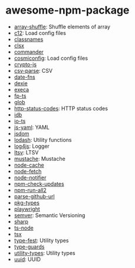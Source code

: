 # awesome-npm-package

- [array-shuffle](https://www.npmjs.com/package/array-shuffle): Shuffle elements of array
- [c12](https://www.npmjs.com/package/c12): Load config files
- [classnames](https://www.npmjs.com/package/classnames)
- [clsx](https://www.npmjs.com/package/clsx)
- [commander](https://www.npmjs.com/package/commander)
- [cosmiconfig](https://www.npmjs.com/package/cosmiconfig): Load config files
- [crypto-js](https://www.npmjs.com/package/crypto-js)
- [csv-parse](https://www.npmjs.com/package/csv-parse): CSV
- [date-fns](https://www.npmjs.com/package/date-fns)
- [dexie](https://www.npmjs.com/package/dexie)
- [execa](https://www.npmjs.com/package/execa)
- [fp-ts](https://www.npmjs.com/package/fp-ts)
- [glob](https://www.npmjs.com/package/glob)
- [http-status-codes](https://www.npmjs.com/package/http-status-codes): HTTP status codes
- [idb](https://www.npmjs.com/package/idb)
- [io-ts](https://www.npmjs.com/package/io-ts)
- [js-yaml](https://www.npmjs.com/package/js-yaml): YAML
- [jsdom](https://www.npmjs.com/package/jsdom)
- [lodash](https://www.npmjs.com/package/lodash): Utility functions
- [log4js](https://www.npmjs.com/package/log4js): Logger
- [ltsv](https://www.npmjs.com/package/ltsv): LTSV
- [mustache](https://www.npmjs.com/package/mustache): Mustache
- [node-cache](https://www.npmjs.com/package/node-cache)
- [node-fetch](https://www.npmjs.com/package/node-fetch)
- [node-notifier](https://www.npmjs.com/package/node-notifier)
- [npm-check-updates](https://www.npmjs.com/package/npm-check-updates)
- [npm-run-all2](https://www.npmjs.com/package/npm-run-all2)
- [parse-github-url](https://www.npmjs.com/package/parse-github-url)
- [pkg-types](https://www.npmjs.com/package/pkg-types)
- [playwright](https://www.npmjs.com/package/playwright)
- [semver](https://www.npmjs.com/package/semver): Semantic Versioning
- [sharp](https://www.npmjs.com/package/sharp)
- [ts-node](https://www.npmjs.com/package/ts-node)
- [tsx](https://www.npmjs.com/package/tsx)
- [type-fest](https://www.npmjs.com/package/type-fest): Utility types
- [type-guards](https://www.npmjs.com/package/type-guards)
- [utility-types](https://www.npmjs.com/package/utility-types): Utility types
- [uuid](https://www.npmjs.com/package/uuid): UUID
  
